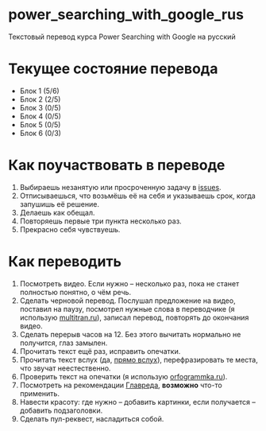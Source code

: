 # power_searching_with_google_rus
Текстовый перевод курса Power Searching with Google на русский


# Текущее состояние перевода

- Блок 1 (5/6)
- Блок 2 (2/5)
- Блок 3 (0/5)
- Блок 4 (0/5)
- Блок 5 (0/5)
- Блок 6 (0/3)


# Как поучаствовать в переводе

1. Выбираешь незанятую или просроченную задачу в [issues](https://github.com/devmanorg/power_searching_with_google_rus/issues).
2. Отписываешься, что возьмёшь её на себя и указываешь срок, когда запушишь её решение.
3. Делаешь как обещал.
4. Повторяешь первые три пункта несколько раз.
5. Прекрасно себя чувствуешь.


# Как переводить

1. Посмотреть видео. Если нужно – несколько раз, пока не станет полностью понятно, о чём речь.
2. Сделать черновой перевод. Послушал предложение на видео, поставил на паузу, посмотрел нужные слова в переводчике (я использую [multitran.ru](https://www.multitran.ru/)), записал перевод, повторять до окончания видео.
3. Сделать перерыв часов на 12. Без этого вычитать нормально не получится, глаз замылен.
4. Прочитать текст ещё раз, исправить опечатки.
5. Прочитать текст вслух (да, [прямо вслух](http://maximilyahov.ru/blog/all/aloud/)), перефразировать те места, что звучат неестественно.
6. Проверить текст на опечатки (я использую [orfogrammka.ru](https://orfogrammka.ru/)).
7. Посмотреть на рекомендации [Главреда](https://glvrd.ru/), **возможно** что-то применить.
8. Навести красоту: где нужно – добавить картинки, если получается – добавить подзаголовки.
9. Сделать пул-реквест, насладиться собой.
